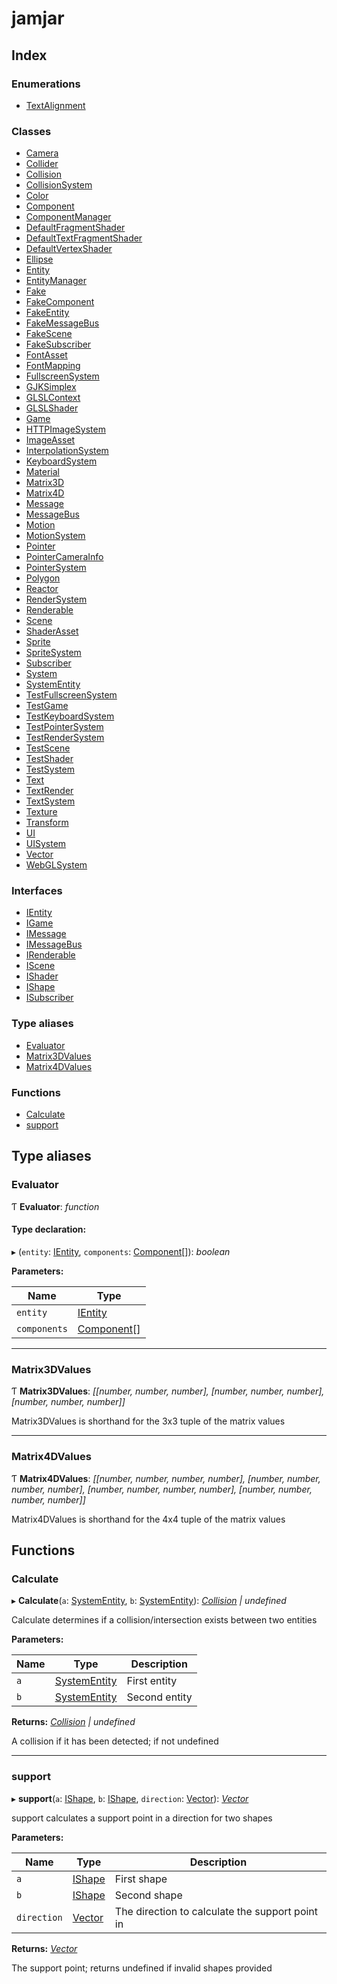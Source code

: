 
# jamjar

## Index

### Enumerations

* [TextAlignment](enums/textalignment.md)

### Classes

* [Camera](classes/camera.md)
* [Collider](classes/collider.md)
* [Collision](classes/collision.md)
* [CollisionSystem](classes/collisionsystem.md)
* [Color](classes/color.md)
* [Component](classes/component.md)
* [ComponentManager](classes/componentmanager.md)
* [DefaultFragmentShader](classes/defaultfragmentshader.md)
* [DefaultTextFragmentShader](classes/defaulttextfragmentshader.md)
* [DefaultVertexShader](classes/defaultvertexshader.md)
* [Ellipse](classes/ellipse.md)
* [Entity](classes/entity.md)
* [EntityManager](classes/entitymanager.md)
* [Fake](classes/fake.md)
* [FakeComponent](classes/fakecomponent.md)
* [FakeEntity](classes/fakeentity.md)
* [FakeMessageBus](classes/fakemessagebus.md)
* [FakeScene](classes/fakescene.md)
* [FakeSubscriber](classes/fakesubscriber.md)
* [FontAsset](classes/fontasset.md)
* [FontMapping](classes/fontmapping.md)
* [FullscreenSystem](classes/fullscreensystem.md)
* [GJKSimplex](classes/gjksimplex.md)
* [GLSLContext](classes/glslcontext.md)
* [GLSLShader](classes/glslshader.md)
* [Game](classes/game.md)
* [HTTPImageSystem](classes/httpimagesystem.md)
* [ImageAsset](classes/imageasset.md)
* [InterpolationSystem](classes/interpolationsystem.md)
* [KeyboardSystem](classes/keyboardsystem.md)
* [Material](classes/material.md)
* [Matrix3D](classes/matrix3d.md)
* [Matrix4D](classes/matrix4d.md)
* [Message](classes/message.md)
* [MessageBus](classes/messagebus.md)
* [Motion](classes/motion.md)
* [MotionSystem](classes/motionsystem.md)
* [Pointer](classes/pointer.md)
* [PointerCameraInfo](classes/pointercamerainfo.md)
* [PointerSystem](classes/pointersystem.md)
* [Polygon](classes/polygon.md)
* [Reactor](classes/reactor.md)
* [RenderSystem](classes/rendersystem.md)
* [Renderable](classes/renderable.md)
* [Scene](classes/scene.md)
* [ShaderAsset](classes/shaderasset.md)
* [Sprite](classes/sprite.md)
* [SpriteSystem](classes/spritesystem.md)
* [Subscriber](classes/subscriber.md)
* [System](classes/system.md)
* [SystemEntity](classes/systementity.md)
* [TestFullscreenSystem](classes/testfullscreensystem.md)
* [TestGame](classes/testgame.md)
* [TestKeyboardSystem](classes/testkeyboardsystem.md)
* [TestPointerSystem](classes/testpointersystem.md)
* [TestRenderSystem](classes/testrendersystem.md)
* [TestScene](classes/testscene.md)
* [TestShader](classes/testshader.md)
* [TestSystem](classes/testsystem.md)
* [Text](classes/text.md)
* [TextRender](classes/textrender.md)
* [TextSystem](classes/textsystem.md)
* [Texture](classes/texture.md)
* [Transform](classes/transform.md)
* [UI](classes/ui.md)
* [UISystem](classes/uisystem.md)
* [Vector](classes/vector.md)
* [WebGLSystem](classes/webglsystem.md)

### Interfaces

* [IEntity](interfaces/ientity.md)
* [IGame](interfaces/igame.md)
* [IMessage](interfaces/imessage.md)
* [IMessageBus](interfaces/imessagebus.md)
* [IRenderable](interfaces/irenderable.md)
* [IScene](interfaces/iscene.md)
* [IShader](interfaces/ishader.md)
* [IShape](interfaces/ishape.md)
* [ISubscriber](interfaces/isubscriber.md)

### Type aliases

* [Evaluator](README.md#evaluator)
* [Matrix3DValues](README.md#matrix3dvalues)
* [Matrix4DValues](README.md#matrix4dvalues)

### Functions

* [Calculate](README.md#calculate)
* [support](README.md#support)

## Type aliases

###  Evaluator

Ƭ **Evaluator**: *function*

#### Type declaration:

▸ (`entity`: [IEntity](interfaces/ientity.md), `components`: [Component](classes/component.md)[]): *boolean*

**Parameters:**

Name | Type |
------ | ------ |
`entity` | [IEntity](interfaces/ientity.md) |
`components` | [Component](classes/component.md)[] |

___

###  Matrix3DValues

Ƭ **Matrix3DValues**: *[[number, number, number], [number, number, number], [number, number, number]]*

Matrix3DValues is shorthand for the 3x3 tuple of the matrix values

___

###  Matrix4DValues

Ƭ **Matrix4DValues**: *[[number, number, number, number], [number, number, number, number], [number, number, number, number], [number, number, number, number]]*

Matrix4DValues is shorthand for the 4x4 tuple of the matrix values

## Functions

###  Calculate

▸ **Calculate**(`a`: [SystemEntity](classes/systementity.md), `b`: [SystemEntity](classes/systementity.md)): *[Collision](classes/collision.md) | undefined*

Calculate determines if a collision/intersection exists between two entities

**Parameters:**

Name | Type | Description |
------ | ------ | ------ |
`a` | [SystemEntity](classes/systementity.md) | First entity |
`b` | [SystemEntity](classes/systementity.md) | Second entity |

**Returns:** *[Collision](classes/collision.md) | undefined*

A collision if it has been detected; if not undefined

___

###  support

▸ **support**(`a`: [IShape](interfaces/ishape.md), `b`: [IShape](interfaces/ishape.md), `direction`: [Vector](classes/vector.md)): *[Vector](classes/vector.md)*

support calculates a support point in a direction for two shapes

**Parameters:**

Name | Type | Description |
------ | ------ | ------ |
`a` | [IShape](interfaces/ishape.md) | First shape |
`b` | [IShape](interfaces/ishape.md) | Second shape |
`direction` | [Vector](classes/vector.md) | The direction to calculate the support point in |

**Returns:** *[Vector](classes/vector.md)*

The support point; returns undefined if invalid shapes provided
